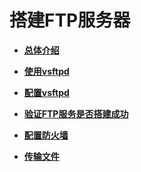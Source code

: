 # 搭建FTP服务器<a name="ZH-CN_TOPIC_0184750003"></a>

-   **[总体介绍](总体介绍.md)**  

-   **[使用vsftpd](使用vsftpd.md)**  

-   **[配置vsftpd](配置vsftpd.md)**  

-   **[验证FTP服务是否搭建成功](验证FTP服务是否搭建成功.md)**  

-   **[配置防火墙](配置防火墙.md)**  

-   **[传输文件](传输文件.md)**  


